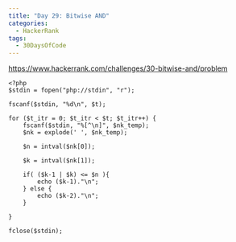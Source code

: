 ```yaml
---
title: "Day 29: Bitwise AND"
categories:
  - HackerRank
tags:
  - 30DaysOfCode
---
```


<https://www.hackerrank.com/challenges/30-bitwise-and/problem>

	<?php
    $stdin = fopen("php://stdin", "r");
    
    fscanf($stdin, "%d\n", $t);
    
    for ($t_itr = 0; $t_itr < $t; $t_itr++) {
        fscanf($stdin, "%[^\n]", $nk_temp);
        $nk = explode(' ', $nk_temp);
    
        $n = intval($nk[0]);
    
        $k = intval($nk[1]);
    
        if( ($k-1 | $k) <= $n ){
            echo ($k-1)."\n";
        } else {
            echo ($k-2)."\n";
        }
        
    }
    
    fclose($stdin);


